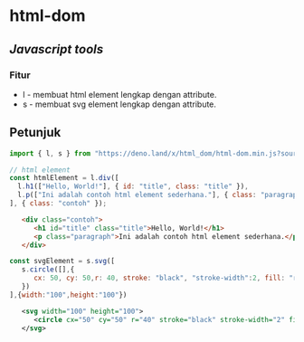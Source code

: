 # html-dom

## _Javascript tools_

### Fitur

- l - membuat html element lengkap dengan attribute.
- s - membuat svg element lengkap dengan attribute.

## Petunjuk

```javascript
import { l, s } from "https://deno.land/x/html_dom/html-dom.min.js?source";

// html element
const htmlElement = l.div([
  l.h1(["Hello, World!"], { id: "title", class: "title" }),
  l.p(["Ini adalah contoh html element sederhana."], { class: "paragraph" }),
], { class: "contoh" });
```

```html
   <div class="contoh">
      <h1 id="title" class="title">Hello, World!</h1>
      <p class="paragraph">Ini adalah contoh html element sederhana.</p>
   </div>
```

```javascript
const svgElement = s.svg([
   s.circle([],{
      cx: 50, cy: 50,r: 40, stroke: "black", "stroke-width":2, fill: "red"
   })
],{width:"100",height:"100"})
```

```svg
   <svg width="100" height="100">
      <circle cx="50" cy="50" r="40" stroke="black" stroke-width="2" fill="red" />
   </svg>
```